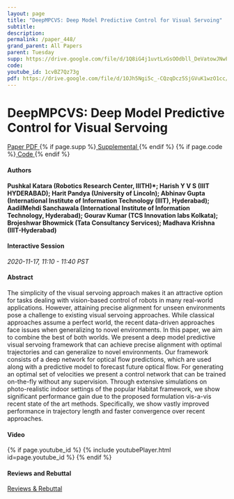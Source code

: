 ```yaml
---
layout: page
title: "DeepMPCVS: Deep Model Predictive Control for Visual Servoing"
subtitle: 
description:
permalink: /paper_448/
grand_parent: All Papers
parent: Tuesday
supp: https://drive.google.com/file/d/1Q8iG4j1uvtLxGsOOdbll_DeVatowJNwF/view
code: 
youtube_id: 1cvBZ7Qz73g
pdf: https://drive.google.com/file/d/1OJh5Ngi5c_-CQzqDcz5SjGVuK1wzO1cc/view
---
```


# DeepMPCVS: Deep Model Predictive Control for Visual Servoing

<a href="https://drive.google.com/file/d/1OJh5Ngi5c_-CQzqDcz5SjGVuK1wzO1cc/view" target="_blank" rel="noopener noreferrer" class="btn btn-blue"><i class="fa fa-file-text-o" aria-hidden="true"></i> Paper PDF </a> {% if page.supp %}<a href="https://drive.google.com/file/d/1Q8iG4j1uvtLxGsOOdbll_DeVatowJNwF/view" target="_blank" rel="noopener noreferrer" class="btn btn-green"><i class="fa fa-file-text-o" aria-hidden="true"></i> Supplemental </a>{% endif %} {% if page.code %}<a href="" target="_blank" rel="noopener noreferrer" class="btn"><i class="fa fa-github" aria-hidden="true"></i> Code </a>{% endif %} 

#### Authors
**Pushkal Katara (Robotics Research Center, IIITH)*; Harish Y V S (IIIT HYDERABAD); Harit Pandya (University of Lincoln); Abhinav Gupta (International Institute of Information Technology (IIIT), Hyderabad); AadilMehdi Sanchawala (International Institute of Information Technology, Hyderabad); Gourav Kumar (TCS Innovation labs Kolkata); Brojeshwar Bhowmick (Tata Consultancy Services); Madhava Krishna (IIIT-Hyderabad)**

#### Interactive Session
*2020-11-17, 11:10 - 11:40 PST* 

#### Abstract
The simplicity of the visual servoing approach makes it an attractive option for tasks dealing with vision-based control of robots in many real-world applications. However, attaining precise alignment for unseen environments pose a challenge to existing visual servoing approaches. While classical approaches assume a perfect world, the recent data-driven approaches face issues when generalizing to novel environments. In this paper, we aim to combine the best of both worlds. We present a deep model predictive visual servoing framework that can achieve precise alignment with optimal trajectories and can generalize to novel environments. Our framework consists of a deep network for optical flow predictions, which are used along with a predictive model to forecast future optical flow. For generating an optimal set of velocities we present a control network that can be trained on-the-fly without any supervision. Through extensive simulations on photo-realistic indoor settings of the popular Habitat framework, we show significant performance gain due to the proposed formulation vis-a-vis recent state of the art methods. Specifically, we show vastly improved performance in trajectory length and faster convergence over recent approaches.

#### Video
{% if page.youtube_id %}
{% include youtubePlayer.html id=page.youtube_id %}
{% endif %}

#### Reviews and Rebuttal
<a href="https://drive.google.com/file/d/1yzf1m3EJTUfwXni6NhLU5tvEsoqEJ7XG/view" target="_blank" rel="noopener noreferrer" class="btn btn-purple"><i class="fa fa-pencil-square-o" aria-hidden="true"></i> Reviews & Rebuttal </a>

